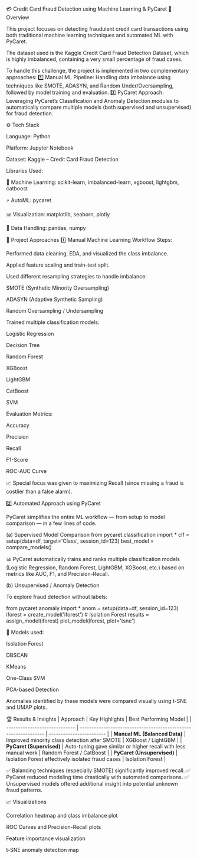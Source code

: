 💳 Credit Card Fraud Detection using Machine Learning & PyCaret
📘 Overview

This project focuses on detecting fraudulent credit card transactions using both traditional machine learning techniques and automated ML with PyCaret.

The dataset used is the Kaggle Credit Card Fraud Detection Dataset, which is highly imbalanced, containing a very small percentage of fraud cases.

To handle this challenge, the project is implemented in two complementary approaches:
1️⃣ Manual ML Pipeline: Handling data imbalance using techniques like SMOTE, ADASYN, and Random Under/Oversampling, followed by model training and evaluation.
2️⃣ PyCaret Approach: Leveraging PyCaret’s Classification and Anomaly Detection modules to automatically compare multiple models (both supervised and unsupervised) for fraud detection.

⚙️ Tech Stack

Language: Python

Platform: Jupyter Notebook

Dataset: Kaggle – Credit Card Fraud Detection

Libraries Used:

🧩 Machine Learning: scikit-learn, imbalanced-learn, xgboost, lightgbm, catboost

⚡ AutoML: pycaret

📊 Visualization: matplotlib, seaborn, plotly

🧮 Data Handling: pandas, numpy

🧠 Project Approaches
1️⃣ Manual Machine Learning Workflow
Steps:

Performed data cleaning, EDA, and visualized the class imbalance.

Applied feature scaling and train-test split.

Used different resampling strategies to handle imbalance:

SMOTE (Synthetic Minority Oversampling)

ADASYN (Adaptive Synthetic Sampling)

Random Oversampling / Undersampling

Trained multiple classification models:

Logistic Regression

Decision Tree

Random Forest

XGBoost

LightGBM

CatBoost

SVM

Evaluation Metrics:

Accuracy

Precision

Recall

F1-Score

ROC-AUC Curve

📈 Special focus was given to maximizing Recall (since missing a fraud is costlier than a false alarm).

2️⃣ Automated Approach using PyCaret

PyCaret simplifies the entire ML workflow — from setup to model comparison — in a few lines of code.

(a) Supervised Model Comparison
from pycaret.classification import *
clf = setup(data=df, target='Class', session_id=123)
best_model = compare_models()


📊 PyCaret automatically trains and ranks multiple classification models (Logistic Regression, Random Forest, LightGBM, XGBoost, etc.) based on metrics like AUC, F1, and Precision-Recall.

(b) Unsupervised / Anomaly Detection

To explore fraud detection without labels:

from pycaret.anomaly import *
anom = setup(data=df, session_id=123)
iforest = create_model('iforest')     # Isolation Forest
results = assign_model(iforest)
plot_model(iforest, plot='tsne')


🧩 Models used:

Isolation Forest

DBSCAN

KMeans

One-Class SVM

PCA-based Detection

Anomalies identified by these models were compared visually using t-SNE and UMAP plots.

🏆 Results & Insights
| Approach                      | Key Highlights                                                  | Best Performing Model    |
| ----------------------------- | --------------------------------------------------------------- | ------------------------ |
| **Manual ML (Balanced Data)** | Improved minority class detection after SMOTE                   | XGBoost / LightGBM       |
| **PyCaret (Supervised)**      | Auto-tuning gave similar or higher recall with less manual work | Random Forest / CatBoost |
| **PyCaret (Unsupervised)**    | Isolation Forest effectively isolated fraud cases               | Isolation Forest         |


✅ Balancing techniques (especially SMOTE) significantly improved recall.
✅ PyCaret reduced modeling time drastically with automated comparisons.
✅ Unsupervised models offered additional insight into potential unknown fraud patterns.

📈 Visualizations

Correlation heatmap and class imbalance plot

ROC Curves and Precision-Recall plots

Feature importance visualization

t-SNE anomaly detection map

